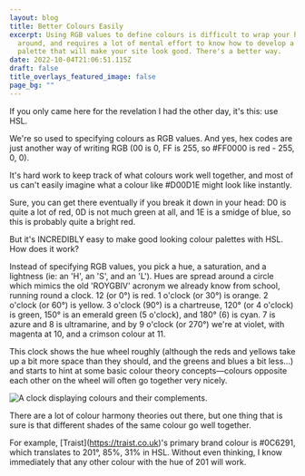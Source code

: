 ```yaml
---
layout: blog
title: Better Colours Easily
excerpt: Using RGB values to define colours is difficult to wrap your head
  around, and requires a lot of mental effort to know how to develop a colour
  palette that will make your site look good. There's a better way.
date: 2022-10-04T21:06:51.115Z
draft: false
title_overlays_featured_image: false
page_bg: ""
---
```

I﻿f you only came here for the revelation I had the other day, it's this: use HSL.

W﻿e're so used to specifying colours as RGB values. And yes, hex codes are just another way of writing RGB (00 is 0, FF is 255, so #FF0000 is red - 255, 0, 0). 

It's hard work to keep track of what colours work well together, and most of us can't easily imagine what a colour like #D00D1E might look like instantly.

Sure, you can get there eventually if you break it down in your head: D0 is quite a lot of red, 0D is not much green at all, and 1E is a smidge of blue, so this is probably quite a bright red.

But it's INCREDIBLY easy to make good looking colour palettes with HSL. How does it work?

I﻿nstead of specifying RGB values, you pick a hue, a saturation, and a lightness (ie: an 'H', an 'S', and an 'L'). Hues are spread around a circle which mimics the old 'ROYGBIV' acronym we already know from school, running round a clock. 12 (or 0°) is red. 1 o'clock (or 30°) is orange. 2 o'clock (or 60°) is yellow. 3 o'clock (90°) is a chartreuse, 120° (or 4 o'clock) is green, 150° is an emerald green (5 o'clock), and 180° (6) is cyan. 7 is azure and 8 is ultramarine, and by 9 o'clock (or 270°) we're at violet, with magenta at 10, and a crimson colour at 11. 

T﻿his clock shows the hue wheel roughly (although the reds and yellows take up a bit more space than they should, and the greens and blues a bit less...) and starts to hint at some basic colour theory concepts—colours opposite each other on the wheel will often go together very nicely.

![A clock displaying colours and their complements.](/media/uploads/rainbow-multi-coloured-wall-clock-578129b_01.jpeg)

T﻿here are a lot of colour harmony theories out there, but one thing that is sure is that different shades of the same colour go well together.

F﻿or example, \[Traist](https://traist.co.uk)'s primary brand colour is #0C6291, which translates to 201°, 85%, 31% in HSL. Without even thinking, I know immediately that any other colour with the hue of 201 will work.